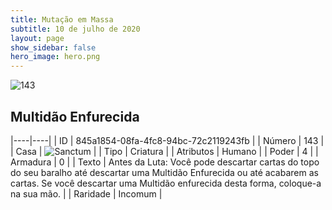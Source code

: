 ```yaml
---
title: Mutação em Massa
subtitle: 10 de julho de 2020
layout: page
show_sidebar: false
hero_image: hero.png
---
```


![143](https://cdn.keyforgegame.com/media/card_front/pt/479_143_VQJJCXPW6JWP_pt.png)

## Multidão Enfurecida

|----|----|
| ID | 845a1854-08fa-4fc8-94bc-72c2119243fb |
| Número | 143 |
| Casa | ![Sanctum](https://archonarcana.com/images/thumb/c/c7/Sanctum.png/22px-Sanctum.png "Santuário") |
| Tipo | Criatura |
| Atributos | Humano |
| Poder | 4 |
| Armadura | 0 |
| Texto | Antes da Luta: Você pode descartar cartas do topo do seu baralho até descartar uma Multidão Enfurecida ou até acabarem as cartas. Se você descartar uma Multidão enfurecida desta forma, coloque-a na sua mão. |
| Raridade | Incomum |
